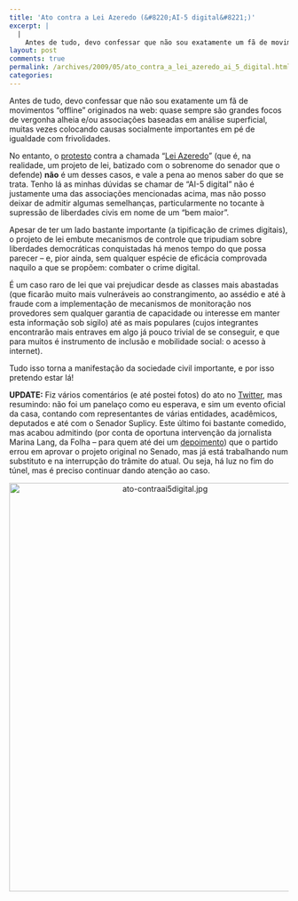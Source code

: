 ```yaml
---
title: 'Ato contra a Lei Azeredo (&#8220;AI-5 digital&#8221;)'
excerpt: |
  |
    Antes de tudo, devo confessar que não sou exatamente um fã de movimentos "offline" originados na web: quase sempre são grandes focos de vergonha alheia e/ou associações baseadas em análise superficial, muitas vezes colocando causas socialmente importantes em pé de...
layout: post
comments: true
permalink: /archives/2009/05/ato_contra_a_lei_azeredo_ai_5_digital.html
categories:
---
```

Antes de tudo, devo confessar que não sou exatamente um fã de movimentos &#8220;offline&#8221; originados na web: quase sempre são grandes focos de vergonha alheia e/ou associações baseadas em análise superficial, muitas vezes colocando causas socialmente importantes em pé de igualdade com frivolidades.

No entanto, o [protesto][1] contra a chamada &#8220;[Lei Azeredo][2]&#8221; (que é, na realidade, um projeto de lei, batizado com o sobrenome do senador que o defende) **não** é um desses casos, e vale a pena ao menos saber do que se trata. Tenho lá as minhas dúvidas se chamar de &#8220;AI-5 digital&#8221; não é justamente uma das associações mencionadas acima, mas não posso deixar de admitir algumas semelhanças, particularmente no tocante à supressão de liberdades civis em nome de um &#8220;bem maior&#8221;.

Apesar de ter um lado bastante importante (a tipificação de crimes digitais), o projeto de lei embute mecanismos de controle que tripudiam sobre liberdades democráticas conquistadas há menos tempo do que possa parecer &#8211; e, pior ainda, sem qualquer espécie de eficácia comprovada naquilo a que se propõem: combater o crime digital.

É um caso raro de lei que vai prejudicar desde as classes mais abastadas (que ficarão muito mais vulneráveis ao constrangimento, ao assédio e até à fraude com a implementação de mecanismos de monitoração nos provedores sem qualquer garantia de capacidade ou interesse em manter esta informação sob sigilo) até as mais populares (cujos integrantes encontrarão mais entraves em algo já pouco trivial de se conseguir, e que para muitos é instrumento de inclusão e mobilidade social: o acesso à internet).

Tudo isso torna a manifestação da sociedade civil importante, e por isso pretendo estar lá!

**UPDATE:** Fiz vários comentários (e até postei fotos) do ato no [Twitter][3], mas resumindo: não foi um panelaço como eu esperava, e sim um evento oficial da casa, contando com representantes de várias entidades, acadêmicos, deputados e até com o Senador Suplicy. Este último foi bastante comedido, mas acabou admitindo (por conta de oportuna intervenção da jornalista Marina Lang, da Folha &#8211; para quem até dei um [depoimento][4]) que o partido errou em aprovar o projeto original no Senado, mas já está trabalhando num substituto e na interrupção do trâmite do atual. Ou seja, há luz no fim do túnel, mas é preciso continuar dando atenção ao caso.

<span class="mt-enclosure mt-enclosure-image"><img alt="ato-contraai5digital.jpg" src="//chester.me/archives/img/mt/2009/05/05/ato-contraai5digital.jpg" width="546" height="735" class="mt-image-center" style="text-align: center; display: block; margin: 0 auto 20px;" /></span>

 [1]: http://www.trezentos.blog.br/?p=1147
 [2]: http://g1.globo.com/Noticias/Tecnologia/0,,MUL651929-6174,00-ENTENDA+A+POLEMICA+SOBRE+O+IMPACTO+DA+LEI+DE+CRIMES+CIBERNETICOS.html
 [3]: http://twitter.com/chesterbr
 [4]: http://www1.folha.uol.com.br/folha/informatica/ult124u566083.shtml
